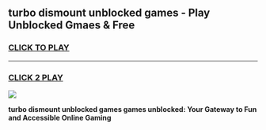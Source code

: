 
## turbo dismount unblocked games - Play Unblocked Gmaes & Free
<h3>
<a href="https://news.freeplayer.one?title=turbo_dismount_unblocked_games&ref=23F">CLICK TO PLAY</a></h3>
<hr>

<h3>
<a href="https://news.freeplayer.one?title=turbo_dismount_unblocked_games&ref=23F">CLICK 2 PLAY</a>
  
</h3>

<a href="https://news.freeplayer.one?title=turbo_dismount_unblocked_games&ref=23F/"><img src="https://clearcache.store/games.png"></a>


**turbo dismount unblocked games games unblocked: Your Gateway to Fun and Accessible Online Gaming**
